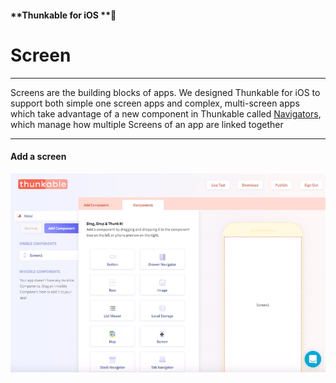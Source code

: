 #### **Thunkable for iOS **

# Screen

---

Screens are the building blocks of apps. We designed Thunkable for iOS to support both simple one screen apps and complex, multi-screen apps which take advantage of a new component in Thunkable called [Navigators](/ios/components/navigators/README.md), which manage how multiple Screens of an app are linked together

---

#### Add a screen

![](/assets/add-screen-ios-1.gif)

